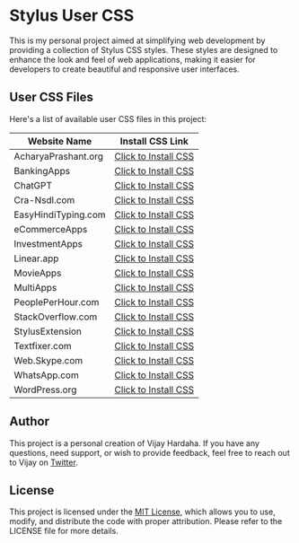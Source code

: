 # Stylus User CSS

This is my personal project aimed at simplifying web development by providing a collection of Stylus CSS styles. These styles are designed to enhance the look and feel of web applications, making it easier for developers to create beautiful and responsive user interfaces.

## User CSS Files

Here's a list of available user CSS files in this project:

| Website Name        | Install CSS Link                                                                                                           |
| ------------------- | -------------------------------------------------------------------------------------------------------------------------- |
| AcharyaPrashant.org | [Click to Install CSS](https://github.com/vijayhardaha/stylus-user-css/raw/master/dist/acharyaprashant.org/index.user.css) |
| BankingApps         | [Click to Install CSS](https://github.com/vijayhardaha/stylus-user-css/raw/master/dist/banking-apps/index.user.css)        |
| ChatGPT             | [Click to Install CSS](https://github.com/vijayhardaha/stylus-user-css/raw/master/dist/chatgpt/index.user.css)             |
| Cra-Nsdl.com        | [Click to Install CSS](https://github.com/vijayhardaha/stylus-user-css/raw/master/dist/cra-nsdl.com/index.user.css)        |
| EasyHindiTyping.com | [Click to Install CSS](https://github.com/vijayhardaha/stylus-user-css/raw/master/dist/easyhindityping.com/index.user.css) |
| eCommerceApps       | [Click to Install CSS](https://github.com/vijayhardaha/stylus-user-css/raw/master/dist/ecommerce-apps/index.user.css)      |
| InvestmentApps      | [Click to Install CSS](https://github.com/vijayhardaha/stylus-user-css/raw/master/dist/investment-apps/index.user.css)     |
| Linear.app          | [Click to Install CSS](https://github.com/vijayhardaha/stylus-user-css/raw/master/dist/linear.apps/index.user.css)         |
| MovieApps           | [Click to Install CSS](https://github.com/vijayhardaha/stylus-user-css/raw/master/dist/movie-apps/index.user.css)          |
| MultiApps           | [Click to Install CSS](https://github.com/vijayhardaha/stylus-user-css/raw/master/dist/multi-apps/index.user.css)          |
| PeoplePerHour.com   | [Click to Install CSS](https://github.com/vijayhardaha/stylus-user-css/raw/master/dist/peopleperhour.com/index.user.css)   |
| StackOverflow.com   | [Click to Install CSS](https://github.com/vijayhardaha/stylus-user-css/raw/master/dist/stackoverflow/index.user.css)       |
| StylusExtension     | [Click to Install CSS](https://github.com/vijayhardaha/stylus-user-css/raw/master/dist/stylus-extension/index.user.css)    |
| Textfixer.com       | [Click to Install CSS](https://github.com/vijayhardaha/stylus-user-css/raw/master/dist/textfixer.com/index.user.css)       |
| Web.Skype.com       | [Click to Install CSS](https://github.com/vijayhardaha/stylus-user-css/raw/master/dist/web.skype.com/index.user.css)       |
| WhatsApp.com        | [Click to Install CSS](https://github.com/vijayhardaha/stylus-user-css/raw/master/dist/whatsapp.com/index.user.css)        |
| WordPress.org       | [Click to Install CSS](https://github.com/vijayhardaha/stylus-user-css/raw/master/dist/wordpress/index.user.css)           |

## Author

This project is a personal creation of Vijay Hardaha. If you have any questions, need support, or wish to provide feedback, feel free to reach out to Vijay on [Twitter](https://twitter.com/vijayhardaha).

## License

This project is licensed under the [MIT License](LICENSE), which allows you to use, modify, and distribute the code with proper attribution. Please refer to the LICENSE file for more details.
